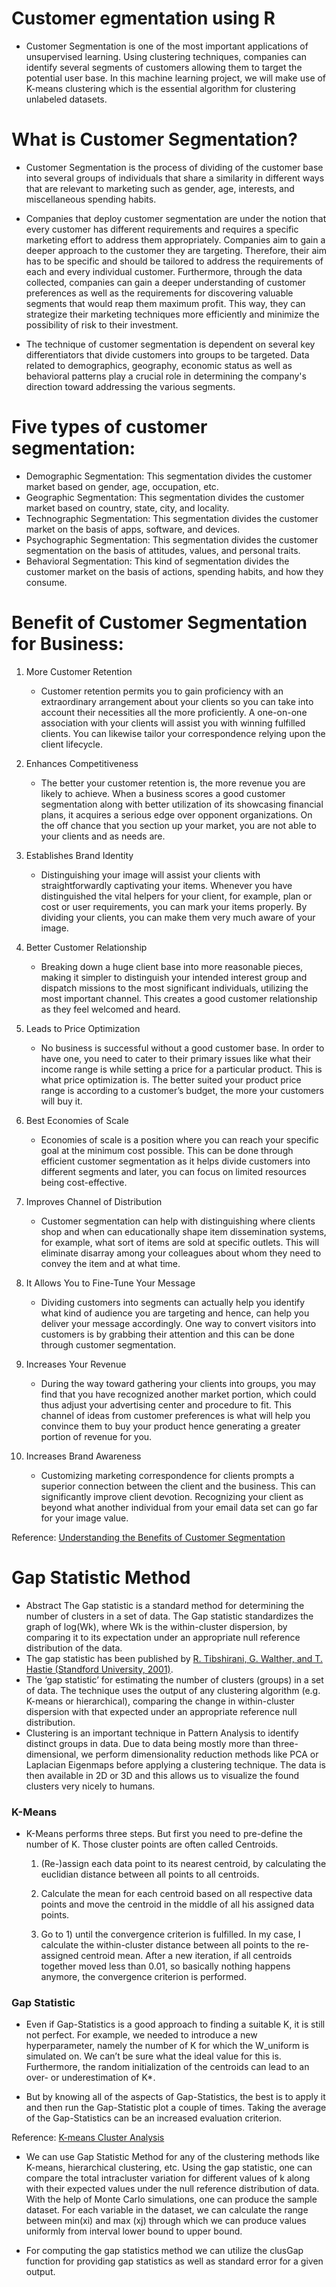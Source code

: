 # Customer egmentation using R

- Customer Segmentation is one of the most important applications of unsupervised learning. Using clustering techniques, companies can identify several segments of customers allowing them to target the potential user base. In this machine learning project, we will make use of K-means clustering which is the essential algorithm for clustering unlabeled datasets.

# What is Customer Segmentation?
- Customer Segmentation is the process of dividing of the customer base into several groups of individuals that share a similarity in different ways that are relevant to marketing such as gender, age, interests, and miscellaneous spending habits.

- Companies that deploy customer segmentation are under the notion that every customer has different requirements and requires a specific marketing effort to address them appropriately. Companies aim to gain a deeper approach to the customer they are targeting. Therefore, their aim has to be specific and should be tailored to address the requirements of each and every individual customer. Furthermore, through the data collected, companies can gain a deeper understanding of customer preferences as well as the requirements for discovering valuable segments that would reap them maximum profit. This way, they can strategize their marketing techniques more efficiently and minimize the possibility of risk to their investment.

- The technique of customer segmentation is dependent on several key differentiators that divide customers into groups to be targeted. Data related to demographics, geography, economic status as well as behavioral patterns play a crucial role in determining the company's direction toward addressing the various segments.

# Five types of customer segmentation:

- Demographic Segmentation: This segmentation divides the customer market based on gender, age, occupation, etc.
- Geographic Segmentation: This segmentation divides the customer market based on country, state, city, and locality.
- Technographic Segmentation: This segmentation divides the customer market on the basis of apps, software, and devices.
- Psychographic Segmentation: This segmentation divides the customer segmentation on the basis of attitudes, values, and personal traits.
- Behavioral Segmentation: This kind of segmentation divides the customer market on the basis of actions, spending habits, and how they consume.


# Benefit of Customer Segmentation for Business:
1. More Customer Retention
    - Customer retention permits you to gain proficiency with an extraordinary arrangement about your clients so you can take into account their necessities all the more proficiently.  A one-on-one association with your clients will assist you with winning fulfilled clients. You can likewise tailor your correspondence relying upon the client lifecycle.

2. Enhances Competitiveness
    - The better your customer retention is, the more revenue you are likely to achieve. When a business scores a good customer segmentation along with better utilization of its showcasing financial plans, it acquires a serious edge over opponent organizations. On the off chance that you section up your market, you are not able to your clients and as needs are.

3. Establishes Brand Identity
    - Distinguishing your image will assist your clients with straightforwardly captivating your items. Whenever you have distinguished the vital helpers for your client, for example, plan or cost or user requirements, you can mark your items properly. By dividing your clients, you can make them very much aware of your image.

4. Better Customer Relationship
    - Breaking down a huge client base into more reasonable pieces, making it simpler to distinguish your intended interest group and dispatch missions to the most significant individuals, utilizing the most important channel. This creates a good customer relationship as they feel welcomed and heard.

5. Leads to Price Optimization
    - No business is successful without a good customer base. In order to have one, you need to cater to their primary issues like what their income range is while setting a price for a particular product. This is what price optimization is. The better suited your product price range is according to a customer’s budget, the more your customers will buy it.

6. Best Economies of Scale
    - Economies of scale is a position where you can reach your specific goal at the minimum cost possible. This can be done through efficient customer segmentation as it helps divide customers into different segments and later, you can focus on limited resources being cost-effective.

7. Improves Channel of Distribution
    - Customer segmentation can help with distinguishing where clients shop and when can educationally shape item dissemination systems, for example, what sort of items are sold at specific outlets. This will eliminate disarray among your colleagues about whom they need to convey the item and at what time.

8. It Allows You to Fine-Tune Your Message
    - Dividing customers into segments can actually help you identify what kind of audience you are targeting and hence, can help you deliver your message accordingly. One way to convert visitors into customers is by grabbing their attention and this can be done through customer segmentation.

9. Increases Your Revenue
    - During the way toward gathering your clients into groups, you may find that you have recognized another market portion, which could thus adjust your advertising center and procedure to fit. This channel of ideas from customer preferences is what will help you convince them to buy your product hence generating a greater portion of revenue for you.

10. Increases Brand Awareness
    - Customizing marketing correspondence for clients prompts a superior connection between the client and the business. This can significantly improve client devotion. Recognizing your client as beyond what another individual from your email data set can go far for your image value.


Reference: [Understanding the Benefits of Customer Segmentation](https://bython.com/benefits-of-customer-segmentation/)

# Gap Statistic Method
- Abstract The Gap statistic is a standard method for determining the number of clusters in a set of data. The Gap statistic standardizes the graph of log(Wk), where Wk is the within-cluster dispersion, by comparing it to its expectation under an appropriate null reference distribution of the data.
- The gap statistic has been published by [R. Tibshirani, G. Walther, and T. Hastie (Standford University, 2001)](http://web.stanford.edu/~hastie/Papers/gap.pdf).
- The ‘gap statistic’ for estimating the number of clusters (groups) in a set of data. The technique uses the output of any clustering algorithm (e.g. K-means or hierarchical), comparing the change in within-cluster dispersion with that expected under an appropriate reference null distribution.
- Clustering is an important technique in Pattern Analysis to identify distinct groups in data. Due to data being mostly more than three-dimensional, we perform dimensionality reduction methods like PCA or Laplacian Eigenmaps before applying a clustering technique. The data is then available in 2D or 3D and this allows us to visualize the found clusters very nicely to humans.

### K-Means

- K-Means performs three steps. But first you need to pre-define the number of K. Those cluster points are often called Centroids.

    1) (Re-)assign each data point to its nearest centroid, by calculating the euclidian distance between all points to all centroids.

    2) Calculate the mean for each centroid based on all respective data points and move the centroid in the middle of all his assigned data points.

    3) Go to 1) until the convergence criterion is fulfilled. In my case, I calculate the within-cluster distance between all points to the re-assigned centroid mean. After a new iteration, if all centroids together moved less than 0.01, so basically nothing happens anymore, the convergence criterion is performed.


### Gap Statistic
- Even if Gap-Statistics is a good approach to finding a suitable K, it is still not perfect. For example, we needed to introduce a new hyperparameter, namely the number of K for which the W_uniform is simulated on. We can’t be sure what the ideal value for this is. Furthermore, the random initialization of the centroids can lead to an over- or underestimation of K*.

- But by knowing all of the aspects of Gap-Statistics, the best is to apply it and then run the Gap-Statistic plot a couple of times. Taking the average of the Gap-Statistics can be an increased evaluation criterion.

Reference: [K-means Cluster Analysis](https://uc-r.github.io/kmeans_clustering#gap)

- We can use Gap Statistic Method for any of the clustering methods like K-means, hierarchical clustering, etc. Using the gap statistic, one can compare the total intracluster variation for different values of k along with their expected values under the null reference distribution of data. With the help of Monte Carlo simulations, one can produce the sample dataset. For each variable in the dataset, we can calculate the range between min(xi) and max (xj) through which we can produce values uniformly from interval lower bound to upper bound.

- For computing the gap statistics method we can utilize the clusGap function for providing gap statistics as well as standard error for a given output.
